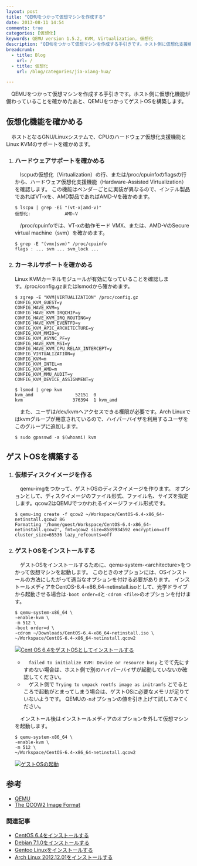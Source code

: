 ```yaml
---
layout: post
title: "QEMUをつかって仮想マシンを作成する"
date: 2013-08-11 14:54
comments: true
categories: [仮想化]
keywords: QEMU version 1.5.2, KVM, Virtualization, 仮想化
description: "QEMUをつかって仮想マシンを作成する手引きです。ホスト側に仮想化支援機能が備わっていることを確かめたあと、QEMUをつかってゲストOSを構築します。"
breadcrumb:
  - title: Blog
    url: /
  - title: 仮想化
    url: /blog/categories/jia-xiang-hua/

---
```


　QEMUをつかって仮想マシンを作成する手引きです。ホスト側に仮想化機能が備わっていることを確かめたあと、QEMUをつかってゲストOSを構築します。

<!-- more -->

## 仮想化機能を確かめる

　ホストとなるGNU/Linuxシステムで、CPUのハードウェア仮想化支援機能とLinux KVMのサポートを確かめます。

 1. ### ハードウェアサポートを確かめる

    　lscpuの仮想化（Virtualization）の行、または/proc/cpuinfoのflagsの行から、ハードウェア仮想化支援機能（Hardware-Assisted Virtualization）を確認します。
    この機能はベンダーごとに実装が異なるので、インテル製品であればVT-xを、AMD製品であればAMD-Vを確かめます。

        $ lscpu | grep -Ei "(vt-x|amd-v)"
        仮想化:             AMD-V

    　/proc/cpuinfoでは、VT-xの動作モード VMX、または、AMD-VのSecure virtual machine（svm）を確かめます。

        $ grep -E "(vmx|svm)" /proc/cpuinfo
        flags : ... svm ... svm_lock ...

 2. ### カーネルサポートを確かめる

    Linux KVMカーネルモジュールが有効になっていることを確認します。/proc/config.gzまたはlsmodから確かめます。

        $ zgrep -E "KVM|VIRTUALIZATION" /proc/config.gz
        CONFIG_KVM_GUEST=y
        CONFIG_HAVE_KVM=y
        CONFIG_HAVE_KVM_IRQCHIP=y
        CONFIG_HAVE_KVM_IRQ_ROUTING=y
        CONFIG_HAVE_KVM_EVENTFD=y
        CONFIG_KVM_APIC_ARCHITECTURE=y
        CONFIG_KVM_MMIO=y
        CONFIG_KVM_ASYNC_PF=y
        CONFIG_HAVE_KVM_MSI=y
        CONFIG_HAVE_KVM_CPU_RELAX_INTERCEPT=y
        CONFIG_VIRTUALIZATION=y
        CONFIG_KVM=m
        CONFIG_KVM_INTEL=m
        CONFIG_KVM_AMD=m
        CONFIG_KVM_MMU_AUDIT=y
        CONFIG_KVM_DEVICE_ASSIGNMENT=y

        $ lsmod | grep kvm
        kvm_amd                52151  0
        kvm                   376394  1 kvm_amd

    　また、ユーザは/dev/kvmへアクセスできる権限が必要です。Arch Linuxではkvmグループが用意されているので、ハイパーバイザを利用するユーザをこのグループに追加します。

        $ sudo gpasswd -a $(whoami) kvm

## ゲストOSを構築する

 1. ### 仮想ディスクイメージを作る

    　qemu-imgをつかって、ゲストOSのディスクイメージを作ります。
    オプションとして、ディスクイメージのファイル形式、ファイル名、サイズを指定します。qcow2はQEMUでつかわれるイメージファイル形式です。

        $ qemu-img create -f qcow2 ~/Workspace/CentOS-6.4-x86_64-netinstall.qcow2 8G
        Formatting '/home/guest/Workspace/CentOS-6.4-x86_64-netinstall.qcow2', fmt=qcow2 size=8589934592 encryption=off cluster_size=65536 lazy_refcounts=off

 2. ### ゲストOSをインストールする

    　ゲストOSをインストールするために、qemu-system-&lt;architecture&gt;をつかって仮想マシンを起動します。
    このときのオプションには、OSインストールの方法にしたがって適当なオプションを付ける必要があります。
    インストールメディアをCentOS-6.4-x86_64-netinstall.isoとして、光学ドライブから起動させる場合は`-boot order=d`と`-cdrom <file>`のオプションを付けます。

        $ qemu-system-x86_64 \
        -enable-kvm \
        -m 512 \
        -boot order=d \
        -cdrom ~/Downloads/CentOS-6.4-x86_64-netinstall.iso \
        ~/Workspace/CentOS-6.4-x86_64-netinstall.qcow2

    [![Cent OS 6.4をゲストOSとしてインストールする](/blog/images/2013-08-11-guide-to-creating-virtual-machine-with-qemu/installing-centos-6-4-as-a-guest-os.thumbnail.png)](/blog/images/2013-08-11-guide-to-creating-virtual-machine-with-qemu/installing-centos-6-4-as-a-guest-os.png)

    - 　`failed to initialize KVM: Device or resource busy` とでて先にすすめない場合は、ホスト側で別のハイパーバイザが起動していないか確認してください。
    - 　ゲスト側で `Trying to unpack rootfs image as initramfs` とでるところで起動がとまってしまう場合は、ゲストOSに必要なメモリが足りていないようです。
      QEMUの`-m`オプションの値を引き上げて試してみてください。

    　インストール後はインストールメディアのオプションを外して仮想マシンを起動します。

        $ qemu-system-x86_64 \
        -enable-kvm \
        -m 512 \
        ~/Workspace/CentOS-6.4-x86_64-netinstall.qcow2

    [![ゲストOSの起動](/blog/images/2013-08-11-guide-to-creating-virtual-machine-with-qemu/booting-guest-os.thumbnail.png)](/blog/images/2013-08-11-guide-to-creating-virtual-machine-with-qemu/booting-guest-os.png)

## 参考

- [QEMU](http://wiki.qemu.org/Main_Page)
- [The QCOW2 Image Format](https://people.gnome.org/~markmc/qcow-image-format.html)

### 関連記事

- [CentOS 6.4をインストールする](/blog/2013/04/06/install-centos-6-dot-4-i386-netinstall/)
- [Debian 7.1.0をインストールする](/blog/2013/06/23/install-debian-7-dot-1-0-amd64-netinst/)
- [Gentoo Linuxをインストールする](/blog/2013/03/16/install-x86-minimal-20121213/)
- [Arch Linux 2012.12.01をインストールする](/blog/2013/01/05/install-arch-linux/)
